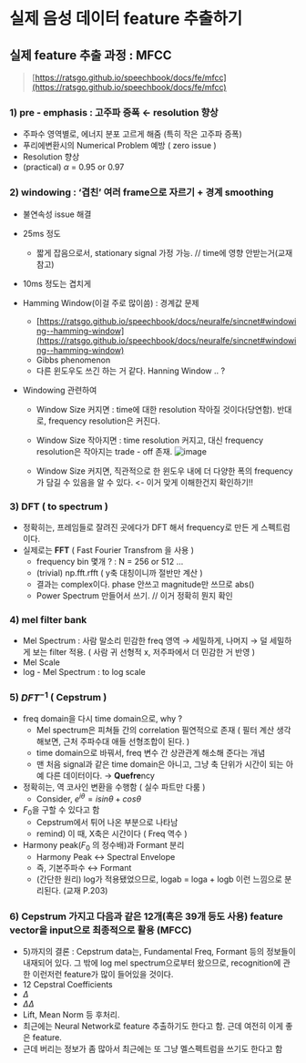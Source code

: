 # 실제 음성 데이터 feature 추출하기

## 실제 feature 추출 과정 : MFCC

> [https://ratsgo.github.io/speechbook/docs/fe/mfcc](https://ratsgo.github.io/speechbook/docs/fe/mfcc)  
### 1) pre - emphasis : 고주파 증폭 ← resolution 향상

- 주파수 영역별로, 에너지 분포 고르게 해줌 (특히 작은 고주파 증폭)
- 푸리에변환시의 Numerical Problem 예방 ( zero issue )
- Resolution 향상
- (practical) $\alpha$ = 0.95 or 0.97

### 2) windowing : ‘겹친’ 여러 frame으로 자르기 + 경계 smoothing

- 불연속성 issue 해결
- 25ms 정도
    - 짧게 잡음으로서, stationary signal 가정 가능. // time에 영향 안받는거(교재참고)
- 10ms 정도는 겹치게
- Hamming Window(이걸 주로 많이씀) : 경계값 문제
    - [https://ratsgo.github.io/speechbook/docs/neuralfe/sincnet#windowing--hamming-window](https://ratsgo.github.io/speechbook/docs/neuralfe/sincnet#windowing--hamming-window)
    - Gibbs phenomenon
    - 다른 윈도우도 쓰긴 하는 거 같다. Hanning Window .. ?

- Windowing 관련하여
    - Window Size 커지면 : time에 대한 resolution 작아질 것이다(당연함). 반대로, frequency resolution은 커진다.
    - Window Size 작아지면 : time resolution 커지고, 대신 frequency resolution은 작아지는 trade - off 존재.
    ![image](https://user-images.githubusercontent.com/43671432/177948370-0d2911c0-3706-49a7-9d3f-22bea2efeba1.png)

    - Window Size 커지면, 직관적으로 한 윈도우 내에 더 다양한 폭의 frequency가 담길 수 있음을 알 수 있다. <- 이거 맞게 이해한건지 확인하기!!

### 3) DFT ( to spectrum )

- 정확히는, 프레임들로 잘려진 곳에다가 DFT 해서 frequency로 만든 게 스펙트럼이다.
- 실제로는 **FFT** ( Fast Fourier Transfrom 을 사용 )
    - frequency bin 몇개 ?  : N = 256 or 512 …
    - (trivial) np.fft.rfft ( y축 대칭이니까 절반만 계산 )
    - 결과는 complex이다. phase 안쓰고 magnitude만 쓰므로 abs()
    - Power Spectrum 만들어서 쓰기. // 이거 정확히 뭔지 확인

### 4) mel filter bank

- Mel Spectrum : 사람 말소리 민감한 freq 영역 → 세밀하게, 나머지 → 덜 세밀하게 보는 filter 적용. ( 사람 귀 선형적 x, 저주파에서 더 민감한 거 반영 )
- Mel Scale
- log - Mel Spectrum : to log scale

### 5) $DFT^{-1}$ ( Cepstrum )

- freq domain을 다시 time domain으로, why ?
    - Mel spectrum은 피쳐들 간의 correlation 필연적으로 존재 ( 필터 계산 생각해보면, 근처 주파수대 애들 선형조합이 된다. )
    - time domain으로 바꿔서, freq 변수 간 상관관계 해소해 준다는 개념
    - 맨 처음 signal과 같은 time domain은 아니고, 그냥 축 단위가 시간이 되는 아예 다른 데이터이다. → **Quefre**ncy
- 정확히는, 역 코사인 변환을 수행함 ( 실수 파트만 다룸 )
    - Consider, $e^{i\theta}=isin\theta + cos\theta$
- $F_0$을 구할 수 있다고 함
    - Cepstrum에서 튀어 나온 부분으로 나타남
    - remind) 이 때, X축은 시간이다 ( Freq 역수 )
- Harmony peak($F_0$ 의 정수배)과  Formant 분리
    - Harmony Peak ↔ Spectral Envelope
    - 즉, 기본주파수 ↔ Formant
    - (간단한 원리) log가 적용됐었으므로, logab = loga + logb 이런 느낌으로 분리된다. (교재 P.203)

### 6) Cepstrum 가지고 다음과 같은 12개(혹은 39개 등도 사용) feature vector을 input으로 최종적으로 활용 (MFCC)

- 5)까지의 결론 : Cepstrum data는, Fundamental Freq, Formant 등의 정보들이 내재되어 있다. 그 밖에 log mel spectrum으로부터 왔으므로, recognition에 관한 이런저런 feature가 많이 들어있을 것이다.
- 12 Cepstral Coefficients 
- $\Delta$
- $\Delta\Delta$
- Lift, Mean Norm 등 후처리.
- 최근에는 Neural Network로 feature 추출하기도 한다고 함. 근데 여전히 이게 좋은 feature.
- 근데 버리는 정보가 좀 많아서 최근에는 또 그냥 멜스펙트럼을 쓰기도 한다고 함
